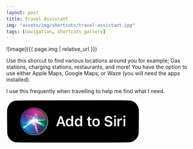 ```yaml
---
layout: post
title: Travel Assistant
img: "assets/img/shortcuts/travel-assistant.jpg"
tags: [navigation, shortcuts_gallery]
---
```


![image]({{ page.img | relative_url }})

Use this shorcut to find various locations around you for example; Gas stations, charging stations, restaurants, and more! You have the option to use either Apple Maps, Google Maps, or Waze (you will need the apps installed).

I use this frequently when travelling to help me find what I need.

[![Add to Siri](/assets/img/shortcuts/add-to-siri-btn.png)](https://www.icloud.com/shortcuts/f845f112a9a5432abe438204f26d6313)